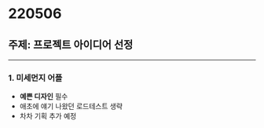 # 220506

## 주제: 프로젝트 아이디어 선정

<hr/>

### 1. 미세먼지 어플

- **예쁜 디자인** 필수
- 애초에 얘기 나왔던 로드테스트 생략
- 차차 기획 추가 예정
